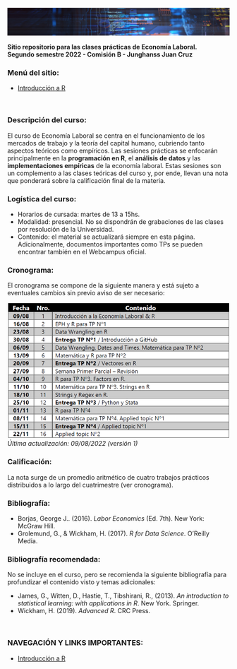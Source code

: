 ![Header](https://raw.githubusercontent.com/junghanss/junghanss.github.io/main/docs/assets/header-image.jpg)


**Sitio repositorio para las clases prácticas de Economía Laboral.**<br>
**Segundo semestre 2022 - Comisión B - Junghanss Juan Cruz**

### Menú del sitio: 
- [Introducción a R](./intro-r.md)


&nbsp;

### Descripción del curso:
El curso de Economía Laboral se centra en el funcionamiento de los mercados de trabajo y la teoría del capital humano, cubriendo tanto aspectos teóricos como empíricos. Las sesiones prácticas se enfocarán principalmente en la **programación en R**, el **análisis de datos** y las **implementaciones empíricas** de la economía laboral. Estas sesiones son un complemento a las clases teóricas del curso y, por ende, llevan una nota que ponderará sobre la calificación final de la materia.


### Logística del curso:
- Horarios de cursada: martes de 13 a 15hs. 
- Modalidad: presencial. No se dispondrán de grabaciones de las clases por resolución de la Universidad.
- Contenido: el material se actualizará siempre en esta página. Adicionalmente, documentos importantes como TPs se pueden encontrar también en el Webcampus oficial.


### Cronograma:
El cronograma se compone de la siguiente manera y está sujeto a eventuales cambios sin previo aviso de ser necesario:

![Cronograma Version 1](https://raw.githubusercontent.com/junghanss/junghanss.github.io/main/docs/assets/Cronograma_V1.png)
_Última actualización: 09/08/2022 (versión 1)_


### Calificación:
La nota surge de un promedio aritmético de cuatro trabajos prácticos distribuidos a lo largo del cuatrimestre (ver cronograma).


### Bibliografía:

- Borjas, George J.. (2016). _Labor Economics_ (Ed. 7th). New York: McGraw Hill.
- Grolemund, G., & Wickham, H. (2017). _R for Data Science_. O’Reilly Media.

### Bibliografía recomendada:

No se incluye en el curso, pero se recomienda la siguiente bibliografía para profundizar el contenido visto y temas adicionales:
- James, G., Witten, D., Hastie, T., Tibshirani, R., (2013). _An introduction to statistical learning: with applications in R_. New York. Springer.
- Wickham, H. (2019). _Advanced R_. CRC Press.

&nbsp;
&nbsp;

### NAVEGACIÓN Y LINKS IMPORTANTES:
- [Introducción a R](./intro-r.md)


